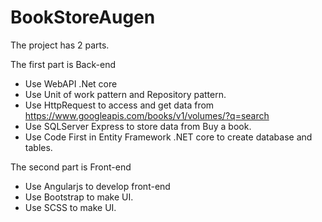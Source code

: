 # BookStoreAugen
The project has 2 parts.

The first part is Back-end
- Use WebAPI .Net core
- Use Unit of work pattern and Repository pattern.
- Use HttpRequest to access and get data from https://www.googleapis.com/books/v1/volumes/?q=search
- Use SQLServer Express to store data from Buy a book.
- Use Code First in Entity Framework .NET core to create database and tables.

The second part is Front-end
- Use Angularjs to develop front-end
- Use Bootstrap to make UI.
- Use SCSS to make UI.
